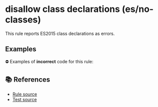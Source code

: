 # disallow class declarations (es/no-classes)

This rule reports ES2015 class declarations as errors.

## Examples

⛔ Examples of **incorrect** code for this rule:

<eslint-playground type="bad" code="/*eslint es/no-classes: error */
class A {}
const B = class {}
" />

## 📚 References

- [Rule source](https://github.com/mysticatea/eslint-plugin-es/blob/v1.4.0/lib/rules/no-classes.js)
- [Test source](https://github.com/mysticatea/eslint-plugin-es/blob/v1.4.0/tests/lib/rules/no-classes.js)
